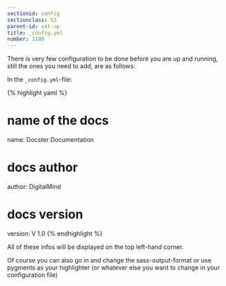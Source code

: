 ```yaml
---
sectionid: config
sectionclass: h2
parent-id: set-up
title: _config.yml
number: 2100
---
```

There is very few configuration to be done before you are up and running, still the ones you need to add, are as follows:

In the `_config.yml`-file:

{% highlight yaml %}
# name of the docs
name: Docster Documentation

# docs author
author: DigitalMind

# docs version
version: V 1.0
{% endhighlight %}

All of these infos will be displayed on the top left-hand corner.

Of course you can also go in and change the sass-output-format or use pygments as your highlighter (or whatever else you want to change in your configuration file)